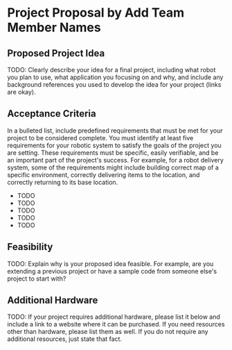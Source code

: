 # Project Proposal by Add Team Member Names

## Proposed Project Idea

TODO: Clearly describe your idea for a final project, including what robot you plan to use, what application you focusing on and why, and include any background references you used to develop the idea for your project (links are okay).

## Acceptance Criteria

In a bulleted list, include predefined requirements that must be met for your project to be considered complete. You must identify at least five requirements for your robotic system to satisfy the goals of the project you are setting. These requirements must be specific, easily verifiable, and be an important part of the project's success. For example, for a robot delivery system, some of the requirements might include building correct map of a specific environment, correctly delivering items to the location, and correctly returning to its base location.

- TODO
- TODO
- TODO
- TODO
- TODO

## Feasibility

TODO: Explain why is your proposed idea feasible. For example, are you extending a previous project or have a sample code from someone else's project to start with?

## Additional Hardware

TODO: If your project requires additional hardware, please list it below and include a link to a website where it can be purchased. If you need resources other than hardware, please list them as well. If you do not require any additional resources, just state that fact.